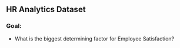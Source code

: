 ## HR Analytics Dataset

### Goal:
- What is the biggest determining factor for Employee Satisfaction?

